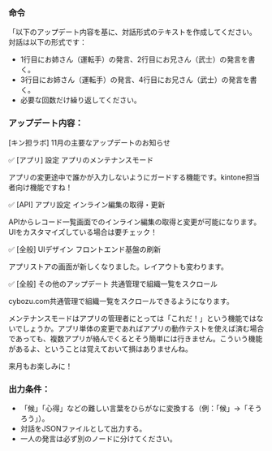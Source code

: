 
### 命令

「以下のアップデート内容を基に、対話形式のテキストを作成してください。
対話は以下の形式です：  
- 1行目にお姉さん（運転手）の発言、2行目にお兄さん（武士）の発言を書く。
- 3行目にお姉さん（運転手）の発言、4行目にお兄さん（武士）の発言を書く。
- 必要な回数だけ繰り返してください。

### アップデート内容：

[キン担ラボ] 11月の主要なアップデートのお知らせ

✅ [アプリ] 設定 アプリのメンテナンスモード

アプリの変更途中で誰かが入力しないようにガードする機能です。kintone担当者向け機能ですね！


✅ [API] アプリ設定 インライン編集の取得・更新

APIからレコード一覧画面でのインライン編集の取得と変更が可能になります。UIをカスタマイズしている場合は要チェック！


✅ [全般] UIデザイン フロントエンド基盤の刷新

アプリストアの画面が新しくなりました。レイアウトも変わります。


✅ [全般]  その他のアップデート 共通管理で組織一覧をスクロール

cybozu.com共通管理で組織一覧をスクロールできるようになります。



メンテナンスモードはアプリの管理者にとっては「これだ！」という機能ではないでしょうか。アプリ単体の変更であればアプリの動作テストを使えば済む場合であっても、複数アプリが絡んでくるとそう簡単には行きません。こういう機能があるよ、ということは覚えておいて損はありませんね。

来月もお楽しみに！



### 出力条件：
- 「候」「心得」などの難しい言葉をひらがなに変換する（例：「候」→「そうろう」）。  
- 対話をJSONファイルとして出力する。 
- 一人の発言は必ず別のノードに分けてください。




